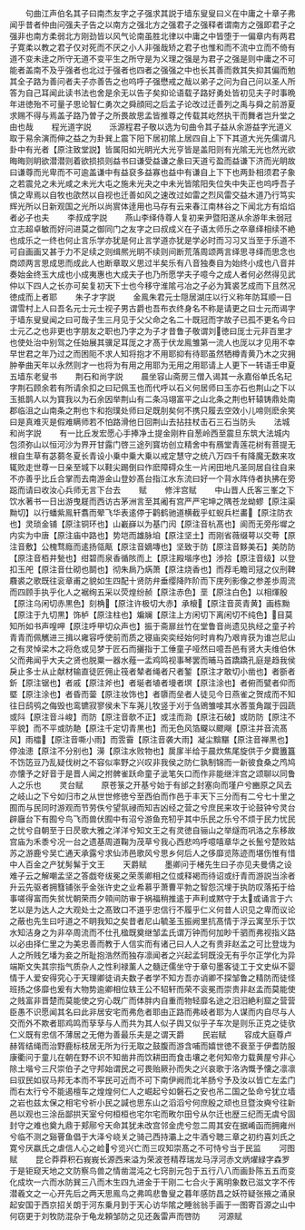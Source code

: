 <!-- { "loadSidebar": true } -->
　　句曲江声伯名其子曰南杰友字之子强求其説于墙东叟叟曰义在中庸之十章子弗闻乎昔者仲由问强夫子告之以南方之强北方之强君子之强释者谓南方之强即君子之强非也南方柔弱北方刚劲皆以风气论南虽胜北律以中庸之中皆堕于一偏章内有两君子寛柔以教之君子仅对死而不厌之小人非强哉矫之君子也惟和而不流中立而不倚有道不变未逹之所守无道不变平生之所守是为义理之强是为君子之强是则中庸之不可能者盖南不及乎强者也北过于强者也四者之强强之中也长其善而救其失抑其偏而勉其全子路为善问者夫子亦善告之也呜呼子强懋戒之哉以弟子之问为自己问以圣人所答为自己耳闻此读书法也舍是余无以告子矣抑论语载子路好勇处皆初见夫子时事晩年进徳殆不可量子思论智仁勇次之舜顔囘之后孟子论改过迁善列之禹与舜之前游夏求赐不得与焉盖子路乃曽子之所畏故思孟皆推尊之传载其屹然执干而舞者岂升堂之由也哉
　　程光道字説
　　泺源程君子敬以选为句曲令其子益从余游益字光道义取于易余演而伸之益之为卦巽上震下阳下居初隂上居四自上下下其道大光先儒谓凡卦中有光者【原注致堂説】皆属阳如光眀光大光亨皆是盖阳则有光隂无光也然光欲晦晦则眀欲潜潜则着欲损损则益书曰谦受益谦之彖曰天道亏盈而益谦下济而光眀故曰谦尊而光卑而不可逾盖谦中有益裒多益寡也益中有谦自上下下也两卦相须君子象之若震兑之未光咸之未光大屯之施未光夬之中未光皆隂阳失位失中失正也呜呼吾子慎之卑焉以自牧也欿然以自视也迁善如风之速改过如雷之烈风雷交益木道乃行笃实辉光所以日新观国之光所以尚賔体逹用也马存有云来春江南林谷之下闻北方有焰焰者必子也夫
　　李叔成字説
　　燕山李绎侍尊人复初来尹暨阳遂从余游年未弱冠立志超卓敏而好问进莫之御同门之友字之曰叔成义在子语太师乐之卒章绎相续不絶也成乐之一终也何止言乐学亦犹是何止言学道亦犹是学必时而习习又当至于乐道不可自画画又甚于力不足续之则缉熈光眀不续则间断荒落周颂两言绎思寻绎而思念也商颂两言思成思而成此人也断章取义思过半矣乐有八音独奏自为始终小成也八音并奏始金终玉大成也小成夷惠也大成夫子也乃所愿学夫子噫今之成人者何必然得见武仲以下四人之长亦可矣复初天下士也今移守淮隂弓冶之子必为箕裘艺成而下且然况徳成而上者耶
　　朱子才字説
　　金鳯朱君元士隠居湖庄以行义称年防耳顺一日谓雪村上人曰吾名元士元士视子男古爵也吾布衣终身名不称是请更之曰士元而谒字于墙东叟叟闻之曰可哉子生三月见于父父命之名二十既冠而字故子已孤不更名今曰士元乙之也非更也字朋友之职也乃字之为子才昔鲁子敬谓刘徳曰厐士元非百里才也使处治中别驾之任始展其骥足耳厐之才髙于伏龙鳯雏第一流人也厐以才见用不幸早世君之年乃过之而困阨不求人知将抱才不用耶抑有待耶虽然牺樽青黄乃木之灾拥肿拳曲天年以永然则才一也将为有用之用耶为无用之用耶请上人更下一转语壬申夏五墙东老叟书
　　荆石和尚字説
　　晨坐容山斋房三僧入谒其一永嘉俗单氏名玘字荆石顾余若有所请余扣之曰玘佩玉也而代呼以石义何居师曰玉亦石也荆山之下以玉抵鹊人以为寳我以为石余因举荆山有二条冯翊富平之山北条之荆也轩辕铸鼎处南郡临沮之山南条之荆也卞和抱璞处师曰足既刖矣何不携只履去空效小儿啼则麽余笑曰是真难灭是假难瞒师若不怕路滑他日回荆山去拈拄杖击石三石当防头
　　法城和尚字説
　　有一比丘发宏愿心手捧净土提金刚杵自葱岭西至震旦东筑大法城内包须弥山以恒河沙为界开甘露门啓三途列寳坊创立精舍中有鴈堂青莲花树有菩提无根自生草有苾蒭冬夏长青设小乗中乗大乗以戒定慧守之统八万四千有降魔无数来攻辄败走世尊一日亲至城下以鞋尖踢倒曰作麽障碍众生一片闲田地凡圣同居自往自来不亦善乎比丘合掌而去南游金山登妙髙台指江水东流曰好一个背水阵侍者执拂在旁跽而请曰收汝心兵师无言下台去
　　赋
　　修泮宫赋
　　中山晋人氏客三峯之下饮水著书一日出游曳屣而西访古茅洲言至其阇有宫严严宅坤之隅苍龙蚴蟉【原注渠黝切】以行蟠紫鳯轩翥而翚飞华表逺停于鹳鹤驰道横截乎虹蜺兵栏畵【原注防衣也】灵琐金铺【原注铜环也】山嶻嶭以为基门闶【原注音杭髙也】阆而无旁彤墀之内实为中唐【原注庙中路也】势垲而雄脉垍【原注坚土】而刚省薇缀萼以交荂【原注音敷】公槐骛廕而逺扬瓴甋【原注音嫡塼也】坚致于防【原注音黟美石】美防防【原注音栢井甃也】绀碧而泉香循陔而上【原注殿堦序也】渉拾【原注音级】以登扣玉戺【原注音仕砌也鬬也】彻朱扄乃焫萧【原注烧香也】而荐毛瞻司冦之仪刑鞞麛裘之歌既往衮章甫之貌如生四配十贤防弁垂缨降阼阶而下庑列影像之参差歩周流而四顾手执乎化人之裾绚五采以荧煌纷赪【原注赤色】垩【原注白色】以相煇殷【原注乌闲切赤黒色】刻桷【原注许极切大赤】承榱【原注音菼青黄】画栋黝【原注于九切黒】饰栌【原注柱也】斒斓【原注上方闲切下离闲切不纯色】目莫知所如书声喤呷【原注呼甲切众声也】振于斋扉丝竹在堂鲁音尚遗见执经之童子衿青青而佩觽进三揖以雍容呼使前而质之寝庙奕奕经始何时肯构乃艰肯获为谁岂尼山之有灵悼梁木之将危或见梦于匠石而攦指于工倕童子哑然曰噫吾邑有贤大夫维伯休父而弗闻乎大夫之贤也脱粟一器水薤一盂鸡鸣视事琴罢而晡马首蹻蹻孔庭是趋我侯戾止多士从止献材输直徒匠佣止筏者辇者绳者尺者錾【原注才敢切小凿也】者斵者釿【原注锯也】者戚【原注斧也】者埏者埴者墁者塓【原注涂也】者俯而甓者仰而塈【原注涂也】者昏而蓥【原注妆饰也】者隳而垒者人徒见今日燕雀之贺成而不知往日鸱鸮之侮毁也鸾镳寂寥侯未下车荛儿牧竖于刈于刍鶂雏唼其水莕茧角蹴于园蔬或阧【原注音斗峻】而防【原注音欹不正】或洼而泐【原注石破】或防防【原注不平貌】而不平或防靘【原注千定切青黒也】而无色风箔飋以飂飗【原注并音流髙风】雨櫺【原注音嘶小雨】而雴霫【原注音袭大雨】凝尘黭黮【原注音禅黒也】停浊漶【原注不分别也】澷【原注水败物也】扊扅半给于晨炊焦尾旋供于夕爨簠簋不饬笾豆乃乱疑伐树之不容似率野之兴叹非我侯之防仁孰制锦而一新彼食桑之鸤鸠亦懐予之好音于是晋人闻之拊髀雀跃命童子泚笔矢口而作非能继泮宫之颂聊以同鲁人之乐也
　　灵台赋
　　原苍箓之开基兮始于有邰之封塞向而墐户兮豳原之风去之岐山之下兮如归市之从世世修徳兮至西伯而作邑于丰天下三分而有二兮七十里之囿而与民同时游观而节劳佚兮望氛祲而知吉凶经之营之兮庶民来攻于论鼓钟兮灵台辟廱台下有囿兮鸟飞而兽伏囿中有沼兮游鱼充牣乎其中乐民之乐兮不烦于民力忧民之忧兮自朝至于日昃歌大雅之洋洋兮知文王之有灵徳自骊山之举燧而巩洛之东移故宫庙为禾黍兮况一台之遗基周道鞠为茂草兮我心西悲呜呼噫嘻章华之长鬛兮楚败姑苏之游鹿兮吴亡通天承露兮求仙沛邑歌风兮思乡何后人之侈靡览陈迹而堪伤惟有惜中人百金之产犹髣髴于文王
　　天爵赋
　　墨卿问于楮先生曰子亦见夫曼倩之设难子云之解嘲孟坚之答戯夸绂冕之荣羡卿相之位或释褐而待诏或纡青而游説当涂者升云先驱者拥篲铺张乎金张许史之业希慕乎萧曹平勃之智怨沉埋于执防叹落拓于给事嗟得富而失贫忧朝荣而夕顇间防审于祸福稍推逺于声利或黙守于太或诵言于六艺以是为达人之大观处士之髙致口不道乎忠信行不履乎仁义何昔人识见之卑而议论之蔽也先生曰吁道之不眀我知之矣昔者尼山毓圣玉振阙里抗髙情于浮云寓至乐于饮水知洁身之为非卒周流而不仕孔楹既奠继邹孟氏谓万钟而何加眇千驷而弗视指义路以必由择仁里之为美忠善而教于人信实而有诸己曰人人之有贵非赵孟之可比登垅为人之所贱乞墦为妾之所耻抱浩然而独存凛闻者之兴起孟轲既没无有乎尔正学化为异端斯文失其宗指气质杂人之性利禄薰人之髓迂儒坐守于章句墨客徒工于文史纵不婴情于人爱安得究心于天理卿徒诮夫数子者学不知方吾亦诮卿不探邹鲁之精防而徒怪班扬之侈靡也爰有大物势逾卿相位轶王公不轺轩而荣不衮冕而崇贵非赵孟而莫能使之贱富非晋楚而莫能使之穷心既广而体胖内自重而物轻靡名途之汨汨絶利窟之营营臣愚不识愿闻其名曰此非居安宅而弗危者耶由正路而弗岐者耶为人谋而内自尽与人交而外不欺者耶鸡鸣而孶孶与人而共为其人似子舆又似乎子车次是则乐正克之徒欤仁义既有忠信不薄居之无倦为善最乐夫是之谓天爵
　　民岩赋
　　容成大庭尊卢赫胥结绳而治野鹿标枝居无所为行无取之鼓腹而游含哺而嬉世徳不衰至于伊耆防服康衢问于童儿在朝在野不识不知凿井而饮耕田而食击壤之老何知帝力载黄屋兮非心除土堦兮三尺崇伯子之守邦始谓民之可畏贻厥孙而失之兴哀歌于洛汭慨予懐之凛凛曰驭民如驭马邦无本而不寜民可近而不可下南伊阙而北羊肠兮予及汝以皆亡左孟门而右太行兮不能遏檀车之煌煌何仁人之崛起兮如磐石之安也吊二国之坠命兮犹立墙之岩也兹太保之相宅兮祈小民之諴也思东山之滔滔兮何庶殷之顽也旦暨汝奭兮往新邑以观也三涂岳鄙拱天室兮何桓桓也宅尔宅而畋尔田兮从尔迁也歴三纪而无虞兮固封守之难也奠九鼎于郏鄏兮天命其犹未改宫邻金虎兮忽二周其安在据崤函而拥雍州兮临不测之谿罾鱼倡于大泽兮峣关之骑己西持灞上之牛酒兮聴三章之初约喜刘氏之寛兮厌嬴氏之虐信人心之崄兮览兴亡而三叹知崇髙之不可恃兮当于民监
　　河图赋
　　昆仑莽莽积石峩峩长源西来溢为荣波苍精荐瑞龙马浮河赤文炳燿緑字森罗于是钜窥天地之文防察鸟兽之情凿混沌之七窍剖元包于五行八八而画卦陈五五而变化成坎一六而水防巽三八而木生四九进金于干刚二七合火于离明象数已滋文字不传潜羲文之一心开先后之两天思鳯鸟之弗鸣悲鲁叟之暮年感防昌之妖符疑张掖之涌泉起安国于西京招关朗于河东乗月到于天心访华隂之睡翁翁手画于一图寄百源之山中何窃更于刘牧防混杂于龟龙頼邹防之见还轰雷声而啓防
　　河源赋
